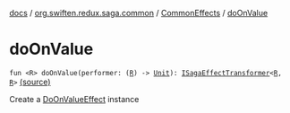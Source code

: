 [docs](../../index.md) / [org.swiften.redux.saga.common](../index.md) / [CommonEffects](index.md) / [doOnValue](./do-on-value.md)

# doOnValue

`fun <R> doOnValue(performer: (`[`R`](do-on-value.md#R)`) -> `[`Unit`](https://kotlinlang.org/api/latest/jvm/stdlib/kotlin/-unit/index.html)`): `[`ISagaEffectTransformer`](../-i-saga-effect-transformer.md)`<`[`R`](do-on-value.md#R)`, `[`R`](do-on-value.md#R)`>` [(source)](https://github.com/protoman92/KotlinRedux/tree/master/common/common-saga/src/main/kotlin/org/swiften/redux/saga/common/CommonEffects.kt#L51)

Create a [DoOnValueEffect](../-do-on-value-effect/index.md) instance

